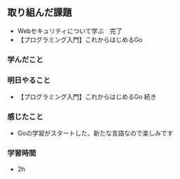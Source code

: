 ## 取り組んだ課題
  - Webセキュリティについて学ぶ　完了
  - 【プログラミング入門】これからはじめるGo

### 学んだこと

### 明日やること
 - 【プログラミング入門】これからはじめるGo 続き

### 感じたこと
- Goの学習がスタートした、新たな言語なので楽しみです

### 学習時間
- 2h